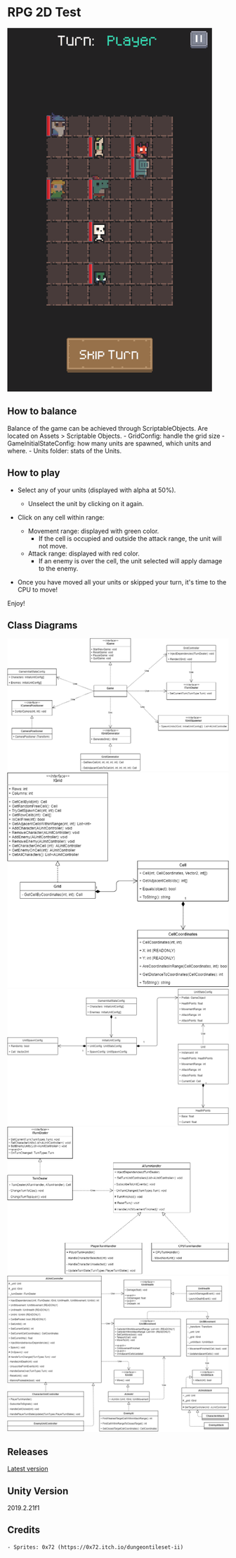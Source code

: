 # RPG 2D Test
![demo](/Demo/rpg_2d_demo.gif)

## How to balance
Balance of the game can be achieved through ScriptableObjects. 
Are located on Assets > Scriptable Objects.
	- GridConfig: handle the grid size
	- GameInitialStateConfig: how many units are spawned, which units and where.
	- Units folder: stats of the Units.	

## How to play
- Select any of your units (displayed with alpha at 50%).
    - Unselect the unit by clicking on it again.

- Click on any cell within range:
    - Movement range: displayed with green color.
        - If the cell is occupied and outside the attack range, the unit will not move.
    - Attack range: displayed with red color.    
        - If an enemy is over the cell, the unit selected will apply damage to the enemy.

- Once you have moved all your units or skipped your turn, it's time to the CPU to move!

Enjoy!

## Class Diagrams
![diagram_1](/Diagrams/Diagram_1-Game.png)
![diagram_2](/Diagrams/Diagram_2-Grid.png)
![diagram_3](/Diagrams/Diagram_3-GameInitialStateConfig.png)
![diagram_4](/Diagrams/Diagram_4-TurnDealer.png)
![diagram_5](/Diagrams/Diagram_5-AUnitController.png)

## Releases
[Latest version](/releases/latest)

## Unity Version
2019.2.21f1

## Credits
    - Sprites: 0x72 (https://0x72.itch.io/dungeontileset-ii)
        
    